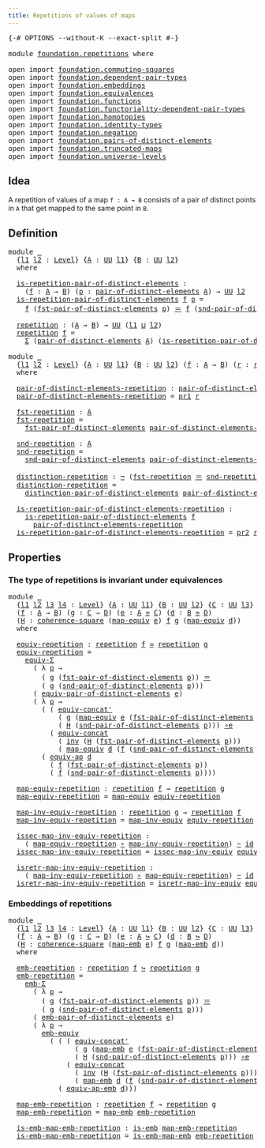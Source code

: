 ```yaml
---
title: Repetitions of values of maps
---
```


<pre class="Agda"><a id="55" class="Symbol">{-#</a> <a id="59" class="Keyword">OPTIONS</a> <a id="67" class="Pragma">--without-K</a> <a id="79" class="Pragma">--exact-split</a> <a id="93" class="Symbol">#-}</a>

<a id="98" class="Keyword">module</a> <a id="105" href="foundation.repetitions.html" class="Module">foundation.repetitions</a> <a id="128" class="Keyword">where</a>

<a id="135" class="Keyword">open</a> <a id="140" class="Keyword">import</a> <a id="147" href="foundation.commuting-squares.html" class="Module">foundation.commuting-squares</a>
<a id="176" class="Keyword">open</a> <a id="181" class="Keyword">import</a> <a id="188" href="foundation.dependent-pair-types.html" class="Module">foundation.dependent-pair-types</a>
<a id="220" class="Keyword">open</a> <a id="225" class="Keyword">import</a> <a id="232" href="foundation.embeddings.html" class="Module">foundation.embeddings</a>
<a id="254" class="Keyword">open</a> <a id="259" class="Keyword">import</a> <a id="266" href="foundation.equivalences.html" class="Module">foundation.equivalences</a>
<a id="290" class="Keyword">open</a> <a id="295" class="Keyword">import</a> <a id="302" href="foundation.functions.html" class="Module">foundation.functions</a>
<a id="323" class="Keyword">open</a> <a id="328" class="Keyword">import</a> <a id="335" href="foundation.functoriality-dependent-pair-types.html" class="Module">foundation.functoriality-dependent-pair-types</a>
<a id="381" class="Keyword">open</a> <a id="386" class="Keyword">import</a> <a id="393" href="foundation.homotopies.html" class="Module">foundation.homotopies</a>
<a id="415" class="Keyword">open</a> <a id="420" class="Keyword">import</a> <a id="427" href="foundation.identity-types.html" class="Module">foundation.identity-types</a>
<a id="453" class="Keyword">open</a> <a id="458" class="Keyword">import</a> <a id="465" href="foundation.negation.html" class="Module">foundation.negation</a>
<a id="485" class="Keyword">open</a> <a id="490" class="Keyword">import</a> <a id="497" href="foundation.pairs-of-distinct-elements.html" class="Module">foundation.pairs-of-distinct-elements</a>
<a id="535" class="Keyword">open</a> <a id="540" class="Keyword">import</a> <a id="547" href="foundation.truncated-maps.html" class="Module">foundation.truncated-maps</a>
<a id="573" class="Keyword">open</a> <a id="578" class="Keyword">import</a> <a id="585" href="foundation.universe-levels.html" class="Module">foundation.universe-levels</a>
</pre>
## Idea

A repetition of values of a map `f : A → B` consists of a pair of distinct points in `A` that get mapped to the same point in `B`.

## Definition

<pre class="Agda"><a id="781" class="Keyword">module</a> <a id="788" href="foundation.repetitions.html#788" class="Module">_</a>
  <a id="792" class="Symbol">{</a><a id="793" href="foundation.repetitions.html#793" class="Bound">l1</a> <a id="796" href="foundation.repetitions.html#796" class="Bound">l2</a> <a id="799" class="Symbol">:</a> <a id="801" href="Agda.Primitive.html#597" class="Postulate">Level</a><a id="806" class="Symbol">}</a> <a id="808" class="Symbol">{</a><a id="809" href="foundation.repetitions.html#809" class="Bound">A</a> <a id="811" class="Symbol">:</a> <a id="813" href="foundation-core.universe-levels.html#235" class="Primitive">UU</a> <a id="816" href="foundation.repetitions.html#793" class="Bound">l1</a><a id="818" class="Symbol">}</a> <a id="820" class="Symbol">{</a><a id="821" href="foundation.repetitions.html#821" class="Bound">B</a> <a id="823" class="Symbol">:</a> <a id="825" href="foundation-core.universe-levels.html#235" class="Primitive">UU</a> <a id="828" href="foundation.repetitions.html#796" class="Bound">l2</a><a id="830" class="Symbol">}</a>
  <a id="834" class="Keyword">where</a>

  <a id="843" href="foundation.repetitions.html#843" class="Function">is-repetition-pair-of-distinct-elements</a> <a id="883" class="Symbol">:</a>
    <a id="889" class="Symbol">(</a><a id="890" href="foundation.repetitions.html#890" class="Bound">f</a> <a id="892" class="Symbol">:</a> <a id="894" href="foundation.repetitions.html#809" class="Bound">A</a> <a id="896" class="Symbol">→</a> <a id="898" href="foundation.repetitions.html#821" class="Bound">B</a><a id="899" class="Symbol">)</a> <a id="901" class="Symbol">(</a><a id="902" href="foundation.repetitions.html#902" class="Bound">p</a> <a id="904" class="Symbol">:</a> <a id="906" href="foundation.pairs-of-distinct-elements.html#1376" class="Function">pair-of-distinct-elements</a> <a id="932" href="foundation.repetitions.html#809" class="Bound">A</a><a id="933" class="Symbol">)</a> <a id="935" class="Symbol">→</a> <a id="937" href="foundation-core.universe-levels.html#235" class="Primitive">UU</a> <a id="940" href="foundation.repetitions.html#796" class="Bound">l2</a>
  <a id="945" href="foundation.repetitions.html#843" class="Function">is-repetition-pair-of-distinct-elements</a> <a id="985" href="foundation.repetitions.html#985" class="Bound">f</a> <a id="987" href="foundation.repetitions.html#987" class="Bound">p</a> <a id="989" class="Symbol">=</a>
    <a id="995" href="foundation.repetitions.html#985" class="Bound">f</a> <a id="997" class="Symbol">(</a><a id="998" href="foundation.pairs-of-distinct-elements.html#1578" class="Function">fst-pair-of-distinct-elements</a> <a id="1028" href="foundation.repetitions.html#987" class="Bound">p</a><a id="1029" class="Symbol">)</a> <a id="1031" href="foundation-core.identity-types.html#1865" class="Function Operator">＝</a> <a id="1033" href="foundation.repetitions.html#985" class="Bound">f</a> <a id="1035" class="Symbol">(</a><a id="1036" href="foundation.pairs-of-distinct-elements.html#1655" class="Function">snd-pair-of-distinct-elements</a> <a id="1066" href="foundation.repetitions.html#987" class="Bound">p</a><a id="1067" class="Symbol">)</a>
  
  <a id="1074" href="foundation.repetitions.html#1074" class="Function">repetition</a> <a id="1085" class="Symbol">:</a> <a id="1087" class="Symbol">(</a><a id="1088" href="foundation.repetitions.html#809" class="Bound">A</a> <a id="1090" class="Symbol">→</a> <a id="1092" href="foundation.repetitions.html#821" class="Bound">B</a><a id="1093" class="Symbol">)</a> <a id="1095" class="Symbol">→</a> <a id="1097" href="foundation-core.universe-levels.html#235" class="Primitive">UU</a> <a id="1100" class="Symbol">(</a><a id="1101" href="foundation.repetitions.html#793" class="Bound">l1</a> <a id="1104" href="Agda.Primitive.html#810" class="Primitive Operator">⊔</a> <a id="1106" href="foundation.repetitions.html#796" class="Bound">l2</a><a id="1108" class="Symbol">)</a>
  <a id="1112" href="foundation.repetitions.html#1074" class="Function">repetition</a> <a id="1123" href="foundation.repetitions.html#1123" class="Bound">f</a> <a id="1125" class="Symbol">=</a>
    <a id="1131" href="foundation-core.dependent-pair-types.html#515" class="Record">Σ</a> <a id="1133" class="Symbol">(</a><a id="1134" href="foundation.pairs-of-distinct-elements.html#1376" class="Function">pair-of-distinct-elements</a> <a id="1160" href="foundation.repetitions.html#809" class="Bound">A</a><a id="1161" class="Symbol">)</a> <a id="1163" class="Symbol">(</a><a id="1164" href="foundation.repetitions.html#843" class="Function">is-repetition-pair-of-distinct-elements</a> <a id="1204" href="foundation.repetitions.html#1123" class="Bound">f</a><a id="1205" class="Symbol">)</a>

<a id="1208" class="Keyword">module</a> <a id="1215" href="foundation.repetitions.html#1215" class="Module">_</a>
  <a id="1219" class="Symbol">{</a><a id="1220" href="foundation.repetitions.html#1220" class="Bound">l1</a> <a id="1223" href="foundation.repetitions.html#1223" class="Bound">l2</a> <a id="1226" class="Symbol">:</a> <a id="1228" href="Agda.Primitive.html#597" class="Postulate">Level</a><a id="1233" class="Symbol">}</a> <a id="1235" class="Symbol">{</a><a id="1236" href="foundation.repetitions.html#1236" class="Bound">A</a> <a id="1238" class="Symbol">:</a> <a id="1240" href="foundation-core.universe-levels.html#235" class="Primitive">UU</a> <a id="1243" href="foundation.repetitions.html#1220" class="Bound">l1</a><a id="1245" class="Symbol">}</a> <a id="1247" class="Symbol">{</a><a id="1248" href="foundation.repetitions.html#1248" class="Bound">B</a> <a id="1250" class="Symbol">:</a> <a id="1252" href="foundation-core.universe-levels.html#235" class="Primitive">UU</a> <a id="1255" href="foundation.repetitions.html#1223" class="Bound">l2</a><a id="1257" class="Symbol">}</a> <a id="1259" class="Symbol">(</a><a id="1260" href="foundation.repetitions.html#1260" class="Bound">f</a> <a id="1262" class="Symbol">:</a> <a id="1264" href="foundation.repetitions.html#1236" class="Bound">A</a> <a id="1266" class="Symbol">→</a> <a id="1268" href="foundation.repetitions.html#1248" class="Bound">B</a><a id="1269" class="Symbol">)</a> <a id="1271" class="Symbol">(</a><a id="1272" href="foundation.repetitions.html#1272" class="Bound">r</a> <a id="1274" class="Symbol">:</a> <a id="1276" href="foundation.repetitions.html#1074" class="Function">repetition</a> <a id="1287" href="foundation.repetitions.html#1260" class="Bound">f</a><a id="1288" class="Symbol">)</a>
  <a id="1292" class="Keyword">where</a>

  <a id="1301" href="foundation.repetitions.html#1301" class="Function">pair-of-distinct-elements-repetition</a> <a id="1338" class="Symbol">:</a> <a id="1340" href="foundation.pairs-of-distinct-elements.html#1376" class="Function">pair-of-distinct-elements</a> <a id="1366" href="foundation.repetitions.html#1236" class="Bound">A</a>
  <a id="1370" href="foundation.repetitions.html#1301" class="Function">pair-of-distinct-elements-repetition</a> <a id="1407" class="Symbol">=</a> <a id="1409" href="foundation-core.dependent-pair-types.html#605" class="Field">pr1</a> <a id="1413" href="foundation.repetitions.html#1272" class="Bound">r</a>

  <a id="1418" href="foundation.repetitions.html#1418" class="Function">fst-repetition</a> <a id="1433" class="Symbol">:</a> <a id="1435" href="foundation.repetitions.html#1236" class="Bound">A</a>
  <a id="1439" href="foundation.repetitions.html#1418" class="Function">fst-repetition</a> <a id="1454" class="Symbol">=</a>
    <a id="1460" href="foundation.pairs-of-distinct-elements.html#1578" class="Function">fst-pair-of-distinct-elements</a> <a id="1490" href="foundation.repetitions.html#1301" class="Function">pair-of-distinct-elements-repetition</a>

  <a id="1530" href="foundation.repetitions.html#1530" class="Function">snd-repetition</a> <a id="1545" class="Symbol">:</a> <a id="1547" href="foundation.repetitions.html#1236" class="Bound">A</a>
  <a id="1551" href="foundation.repetitions.html#1530" class="Function">snd-repetition</a> <a id="1566" class="Symbol">=</a>
    <a id="1572" href="foundation.pairs-of-distinct-elements.html#1655" class="Function">snd-pair-of-distinct-elements</a> <a id="1602" href="foundation.repetitions.html#1301" class="Function">pair-of-distinct-elements-repetition</a>

  <a id="1642" href="foundation.repetitions.html#1642" class="Function">distinction-repetition</a> <a id="1665" class="Symbol">:</a> <a id="1667" href="foundation-core.negation.html#465" class="Function">¬</a> <a id="1669" class="Symbol">(</a><a id="1670" href="foundation.repetitions.html#1418" class="Function">fst-repetition</a> <a id="1685" href="foundation-core.identity-types.html#1865" class="Function Operator">＝</a> <a id="1687" href="foundation.repetitions.html#1530" class="Function">snd-repetition</a><a id="1701" class="Symbol">)</a>
  <a id="1705" href="foundation.repetitions.html#1642" class="Function">distinction-repetition</a> <a id="1728" class="Symbol">=</a>
    <a id="1734" href="foundation.pairs-of-distinct-elements.html#1738" class="Function">distinction-pair-of-distinct-elements</a> <a id="1772" href="foundation.repetitions.html#1301" class="Function">pair-of-distinct-elements-repetition</a>

  <a id="1812" href="foundation.repetitions.html#1812" class="Function">is-repetition-pair-of-distinct-elements-repetition</a> <a id="1863" class="Symbol">:</a>
    <a id="1869" href="foundation.repetitions.html#843" class="Function">is-repetition-pair-of-distinct-elements</a> <a id="1909" href="foundation.repetitions.html#1260" class="Bound">f</a>
      <a id="1917" href="foundation.repetitions.html#1301" class="Function">pair-of-distinct-elements-repetition</a>
  <a id="1956" href="foundation.repetitions.html#1812" class="Function">is-repetition-pair-of-distinct-elements-repetition</a> <a id="2007" class="Symbol">=</a> <a id="2009" href="foundation-core.dependent-pair-types.html#617" class="Field">pr2</a> <a id="2013" href="foundation.repetitions.html#1272" class="Bound">r</a>
</pre>
## Properties

### The type of repetitions is invariant under equivalences

<pre class="Agda"><a id="2104" class="Keyword">module</a> <a id="2111" href="foundation.repetitions.html#2111" class="Module">_</a>
  <a id="2115" class="Symbol">{</a><a id="2116" href="foundation.repetitions.html#2116" class="Bound">l1</a> <a id="2119" href="foundation.repetitions.html#2119" class="Bound">l2</a> <a id="2122" href="foundation.repetitions.html#2122" class="Bound">l3</a> <a id="2125" href="foundation.repetitions.html#2125" class="Bound">l4</a> <a id="2128" class="Symbol">:</a> <a id="2130" href="Agda.Primitive.html#597" class="Postulate">Level</a><a id="2135" class="Symbol">}</a> <a id="2137" class="Symbol">{</a><a id="2138" href="foundation.repetitions.html#2138" class="Bound">A</a> <a id="2140" class="Symbol">:</a> <a id="2142" href="foundation-core.universe-levels.html#235" class="Primitive">UU</a> <a id="2145" href="foundation.repetitions.html#2116" class="Bound">l1</a><a id="2147" class="Symbol">}</a> <a id="2149" class="Symbol">{</a><a id="2150" href="foundation.repetitions.html#2150" class="Bound">B</a> <a id="2152" class="Symbol">:</a> <a id="2154" href="foundation-core.universe-levels.html#235" class="Primitive">UU</a> <a id="2157" href="foundation.repetitions.html#2119" class="Bound">l2</a><a id="2159" class="Symbol">}</a> <a id="2161" class="Symbol">{</a><a id="2162" href="foundation.repetitions.html#2162" class="Bound">C</a> <a id="2164" class="Symbol">:</a> <a id="2166" href="foundation-core.universe-levels.html#235" class="Primitive">UU</a> <a id="2169" href="foundation.repetitions.html#2122" class="Bound">l3</a><a id="2171" class="Symbol">}</a> <a id="2173" class="Symbol">{</a><a id="2174" href="foundation.repetitions.html#2174" class="Bound">D</a> <a id="2176" class="Symbol">:</a> <a id="2178" href="foundation-core.universe-levels.html#235" class="Primitive">UU</a> <a id="2181" href="foundation.repetitions.html#2125" class="Bound">l4</a><a id="2183" class="Symbol">}</a>
  <a id="2187" class="Symbol">(</a><a id="2188" href="foundation.repetitions.html#2188" class="Bound">f</a> <a id="2190" class="Symbol">:</a> <a id="2192" href="foundation.repetitions.html#2138" class="Bound">A</a> <a id="2194" class="Symbol">→</a> <a id="2196" href="foundation.repetitions.html#2150" class="Bound">B</a><a id="2197" class="Symbol">)</a> <a id="2199" class="Symbol">(</a><a id="2200" href="foundation.repetitions.html#2200" class="Bound">g</a> <a id="2202" class="Symbol">:</a> <a id="2204" href="foundation.repetitions.html#2162" class="Bound">C</a> <a id="2206" class="Symbol">→</a> <a id="2208" href="foundation.repetitions.html#2174" class="Bound">D</a><a id="2209" class="Symbol">)</a> <a id="2211" class="Symbol">(</a><a id="2212" href="foundation.repetitions.html#2212" class="Bound">e</a> <a id="2214" class="Symbol">:</a> <a id="2216" href="foundation.repetitions.html#2138" class="Bound">A</a> <a id="2218" href="foundation-core.equivalences.html#1621" class="Function Operator">≃</a> <a id="2220" href="foundation.repetitions.html#2162" class="Bound">C</a><a id="2221" class="Symbol">)</a> <a id="2223" class="Symbol">(</a><a id="2224" href="foundation.repetitions.html#2224" class="Bound">d</a> <a id="2226" class="Symbol">:</a> <a id="2228" href="foundation.repetitions.html#2150" class="Bound">B</a> <a id="2230" href="foundation-core.equivalences.html#1621" class="Function Operator">≃</a> <a id="2232" href="foundation.repetitions.html#2174" class="Bound">D</a><a id="2233" class="Symbol">)</a>
  <a id="2237" class="Symbol">(</a><a id="2238" href="foundation.repetitions.html#2238" class="Bound">H</a> <a id="2240" class="Symbol">:</a> <a id="2242" href="foundation-core.commuting-squares.html#545" class="Function">coherence-square</a> <a id="2259" class="Symbol">(</a><a id="2260" href="foundation-core.equivalences.html#1821" class="Function">map-equiv</a> <a id="2270" href="foundation.repetitions.html#2212" class="Bound">e</a><a id="2271" class="Symbol">)</a> <a id="2273" href="foundation.repetitions.html#2188" class="Bound">f</a> <a id="2275" href="foundation.repetitions.html#2200" class="Bound">g</a> <a id="2277" class="Symbol">(</a><a id="2278" href="foundation-core.equivalences.html#1821" class="Function">map-equiv</a> <a id="2288" href="foundation.repetitions.html#2224" class="Bound">d</a><a id="2289" class="Symbol">))</a>
  <a id="2294" class="Keyword">where</a>

  <a id="2303" href="foundation.repetitions.html#2303" class="Function">equiv-repetition</a> <a id="2320" class="Symbol">:</a> <a id="2322" href="foundation.repetitions.html#1074" class="Function">repetition</a> <a id="2333" href="foundation.repetitions.html#2188" class="Bound">f</a> <a id="2335" href="foundation-core.equivalences.html#1621" class="Function Operator">≃</a> <a id="2337" href="foundation.repetitions.html#1074" class="Function">repetition</a> <a id="2348" href="foundation.repetitions.html#2200" class="Bound">g</a>
  <a id="2352" href="foundation.repetitions.html#2303" class="Function">equiv-repetition</a> <a id="2369" class="Symbol">=</a>
    <a id="2375" href="foundation-core.functoriality-dependent-pair-types.html#10434" class="Function">equiv-Σ</a>
      <a id="2389" class="Symbol">(</a> <a id="2391" class="Symbol">λ</a> <a id="2393" href="foundation.repetitions.html#2393" class="Bound">p</a> <a id="2395" class="Symbol">→</a>
        <a id="2405" class="Symbol">(</a> <a id="2407" href="foundation.repetitions.html#2200" class="Bound">g</a> <a id="2409" class="Symbol">(</a><a id="2410" href="foundation.pairs-of-distinct-elements.html#1578" class="Function">fst-pair-of-distinct-elements</a> <a id="2440" href="foundation.repetitions.html#2393" class="Bound">p</a><a id="2441" class="Symbol">))</a> <a id="2444" href="foundation-core.identity-types.html#1865" class="Function Operator">＝</a>
        <a id="2454" class="Symbol">(</a> <a id="2456" href="foundation.repetitions.html#2200" class="Bound">g</a> <a id="2458" class="Symbol">(</a><a id="2459" href="foundation.pairs-of-distinct-elements.html#1655" class="Function">snd-pair-of-distinct-elements</a> <a id="2489" href="foundation.repetitions.html#2393" class="Bound">p</a><a id="2490" class="Symbol">)))</a>
      <a id="2500" class="Symbol">(</a> <a id="2502" href="foundation.pairs-of-distinct-elements.html#6409" class="Function">equiv-pair-of-distinct-elements</a> <a id="2534" href="foundation.repetitions.html#2212" class="Bound">e</a><a id="2535" class="Symbol">)</a>
      <a id="2543" class="Symbol">(</a> <a id="2545" class="Symbol">λ</a> <a id="2547" href="foundation.repetitions.html#2547" class="Bound">p</a> <a id="2549" class="Symbol">→</a>
        <a id="2559" class="Symbol">(</a> <a id="2561" class="Symbol">(</a> <a id="2563" href="foundation.identity-types.html#2709" class="Function">equiv-concat&#39;</a>
            <a id="2589" class="Symbol">(</a> <a id="2591" href="foundation.repetitions.html#2200" class="Bound">g</a> <a id="2593" class="Symbol">(</a><a id="2594" href="foundation-core.equivalences.html#1821" class="Function">map-equiv</a> <a id="2604" href="foundation.repetitions.html#2212" class="Bound">e</a> <a id="2606" class="Symbol">(</a><a id="2607" href="foundation.pairs-of-distinct-elements.html#1578" class="Function">fst-pair-of-distinct-elements</a> <a id="2637" href="foundation.repetitions.html#2547" class="Bound">p</a><a id="2638" class="Symbol">)))</a>
            <a id="2654" class="Symbol">(</a> <a id="2656" href="foundation.repetitions.html#2238" class="Bound">H</a> <a id="2658" class="Symbol">(</a><a id="2659" href="foundation.pairs-of-distinct-elements.html#1655" class="Function">snd-pair-of-distinct-elements</a> <a id="2689" href="foundation.repetitions.html#2547" class="Bound">p</a><a id="2690" class="Symbol">)))</a> <a id="2694" href="foundation-core.equivalences.html#7869" class="Function Operator">∘e</a>
          <a id="2707" class="Symbol">(</a> <a id="2709" href="foundation.identity-types.html#1935" class="Function">equiv-concat</a>
            <a id="2734" class="Symbol">(</a> <a id="2736" href="foundation-core.identity-types.html#2729" class="Function">inv</a> <a id="2740" class="Symbol">(</a><a id="2741" href="foundation.repetitions.html#2238" class="Bound">H</a> <a id="2743" class="Symbol">(</a><a id="2744" href="foundation.pairs-of-distinct-elements.html#1578" class="Function">fst-pair-of-distinct-elements</a> <a id="2774" href="foundation.repetitions.html#2547" class="Bound">p</a><a id="2775" class="Symbol">)))</a>
            <a id="2791" class="Symbol">(</a> <a id="2793" href="foundation-core.equivalences.html#1821" class="Function">map-equiv</a> <a id="2803" href="foundation.repetitions.html#2224" class="Bound">d</a> <a id="2805" class="Symbol">(</a><a id="2806" href="foundation.repetitions.html#2188" class="Bound">f</a> <a id="2808" class="Symbol">(</a><a id="2809" href="foundation.pairs-of-distinct-elements.html#1655" class="Function">snd-pair-of-distinct-elements</a> <a id="2839" href="foundation.repetitions.html#2547" class="Bound">p</a><a id="2840" class="Symbol">)))))</a> <a id="2846" href="foundation-core.equivalences.html#7869" class="Function Operator">∘e</a>
        <a id="2857" class="Symbol">(</a> <a id="2859" href="foundation-core.equivalences.html#16746" class="Function">equiv-ap</a> <a id="2868" href="foundation.repetitions.html#2224" class="Bound">d</a>
          <a id="2880" class="Symbol">(</a> <a id="2882" href="foundation.repetitions.html#2188" class="Bound">f</a> <a id="2884" class="Symbol">(</a><a id="2885" href="foundation.pairs-of-distinct-elements.html#1578" class="Function">fst-pair-of-distinct-elements</a> <a id="2915" href="foundation.repetitions.html#2547" class="Bound">p</a><a id="2916" class="Symbol">))</a>
          <a id="2929" class="Symbol">(</a> <a id="2931" href="foundation.repetitions.html#2188" class="Bound">f</a> <a id="2933" class="Symbol">(</a><a id="2934" href="foundation.pairs-of-distinct-elements.html#1655" class="Function">snd-pair-of-distinct-elements</a> <a id="2964" href="foundation.repetitions.html#2547" class="Bound">p</a><a id="2965" class="Symbol">))))</a>

  <a id="2973" href="foundation.repetitions.html#2973" class="Function">map-equiv-repetition</a> <a id="2994" class="Symbol">:</a> <a id="2996" href="foundation.repetitions.html#1074" class="Function">repetition</a> <a id="3007" href="foundation.repetitions.html#2188" class="Bound">f</a> <a id="3009" class="Symbol">→</a> <a id="3011" href="foundation.repetitions.html#1074" class="Function">repetition</a> <a id="3022" href="foundation.repetitions.html#2200" class="Bound">g</a>
  <a id="3026" href="foundation.repetitions.html#2973" class="Function">map-equiv-repetition</a> <a id="3047" class="Symbol">=</a> <a id="3049" href="foundation-core.equivalences.html#1821" class="Function">map-equiv</a> <a id="3059" href="foundation.repetitions.html#2303" class="Function">equiv-repetition</a>

  <a id="3079" href="foundation.repetitions.html#3079" class="Function">map-inv-equiv-repetition</a> <a id="3104" class="Symbol">:</a> <a id="3106" href="foundation.repetitions.html#1074" class="Function">repetition</a> <a id="3117" href="foundation.repetitions.html#2200" class="Bound">g</a> <a id="3119" class="Symbol">→</a> <a id="3121" href="foundation.repetitions.html#1074" class="Function">repetition</a> <a id="3132" href="foundation.repetitions.html#2188" class="Bound">f</a>
  <a id="3136" href="foundation.repetitions.html#3079" class="Function">map-inv-equiv-repetition</a> <a id="3161" class="Symbol">=</a> <a id="3163" href="foundation-core.equivalences.html#5036" class="Function">map-inv-equiv</a> <a id="3177" href="foundation.repetitions.html#2303" class="Function">equiv-repetition</a>

  <a id="3197" href="foundation.repetitions.html#3197" class="Function">issec-map-inv-equiv-repetition</a> <a id="3228" class="Symbol">:</a>
    <a id="3234" class="Symbol">(</a> <a id="3236" href="foundation.repetitions.html#2973" class="Function">map-equiv-repetition</a> <a id="3257" href="foundation-core.functions.html#420" class="Function Operator">∘</a> <a id="3259" href="foundation.repetitions.html#3079" class="Function">map-inv-equiv-repetition</a><a id="3283" class="Symbol">)</a> <a id="3285" href="foundation-core.homotopies.html#627" class="Function Operator">~</a> <a id="3287" href="foundation-core.functions.html#322" class="Function">id</a>
  <a id="3292" href="foundation.repetitions.html#3197" class="Function">issec-map-inv-equiv-repetition</a> <a id="3323" class="Symbol">=</a> <a id="3325" href="foundation-core.equivalences.html#5119" class="Function">issec-map-inv-equiv</a> <a id="3345" href="foundation.repetitions.html#2303" class="Function">equiv-repetition</a>

  <a id="3365" href="foundation.repetitions.html#3365" class="Function">isretr-map-inv-equiv-repetition</a> <a id="3397" class="Symbol">:</a>
    <a id="3403" class="Symbol">(</a> <a id="3405" href="foundation.repetitions.html#3079" class="Function">map-inv-equiv-repetition</a> <a id="3430" href="foundation-core.functions.html#420" class="Function Operator">∘</a> <a id="3432" href="foundation.repetitions.html#2973" class="Function">map-equiv-repetition</a><a id="3452" class="Symbol">)</a> <a id="3454" href="foundation-core.homotopies.html#627" class="Function Operator">~</a> <a id="3456" href="foundation-core.functions.html#322" class="Function">id</a>
  <a id="3461" href="foundation.repetitions.html#3365" class="Function">isretr-map-inv-equiv-repetition</a> <a id="3493" class="Symbol">=</a> <a id="3495" href="foundation-core.equivalences.html#5251" class="Function">isretr-map-inv-equiv</a> <a id="3516" href="foundation.repetitions.html#2303" class="Function">equiv-repetition</a>
</pre>
### Embeddings of repetitions

<pre class="Agda"><a id="3577" class="Keyword">module</a> <a id="3584" href="foundation.repetitions.html#3584" class="Module">_</a>
  <a id="3588" class="Symbol">{</a><a id="3589" href="foundation.repetitions.html#3589" class="Bound">l1</a> <a id="3592" href="foundation.repetitions.html#3592" class="Bound">l2</a> <a id="3595" href="foundation.repetitions.html#3595" class="Bound">l3</a> <a id="3598" href="foundation.repetitions.html#3598" class="Bound">l4</a> <a id="3601" class="Symbol">:</a> <a id="3603" href="Agda.Primitive.html#597" class="Postulate">Level</a><a id="3608" class="Symbol">}</a> <a id="3610" class="Symbol">{</a><a id="3611" href="foundation.repetitions.html#3611" class="Bound">A</a> <a id="3613" class="Symbol">:</a> <a id="3615" href="foundation-core.universe-levels.html#235" class="Primitive">UU</a> <a id="3618" href="foundation.repetitions.html#3589" class="Bound">l1</a><a id="3620" class="Symbol">}</a> <a id="3622" class="Symbol">{</a><a id="3623" href="foundation.repetitions.html#3623" class="Bound">B</a> <a id="3625" class="Symbol">:</a> <a id="3627" href="foundation-core.universe-levels.html#235" class="Primitive">UU</a> <a id="3630" href="foundation.repetitions.html#3592" class="Bound">l2</a><a id="3632" class="Symbol">}</a> <a id="3634" class="Symbol">{</a><a id="3635" href="foundation.repetitions.html#3635" class="Bound">C</a> <a id="3637" class="Symbol">:</a> <a id="3639" href="foundation-core.universe-levels.html#235" class="Primitive">UU</a> <a id="3642" href="foundation.repetitions.html#3595" class="Bound">l3</a><a id="3644" class="Symbol">}</a> <a id="3646" class="Symbol">{</a><a id="3647" href="foundation.repetitions.html#3647" class="Bound">D</a> <a id="3649" class="Symbol">:</a> <a id="3651" href="foundation-core.universe-levels.html#235" class="Primitive">UU</a> <a id="3654" href="foundation.repetitions.html#3598" class="Bound">l4</a><a id="3656" class="Symbol">}</a>
  <a id="3660" class="Symbol">(</a><a id="3661" href="foundation.repetitions.html#3661" class="Bound">f</a> <a id="3663" class="Symbol">:</a> <a id="3665" href="foundation.repetitions.html#3611" class="Bound">A</a> <a id="3667" class="Symbol">→</a> <a id="3669" href="foundation.repetitions.html#3623" class="Bound">B</a><a id="3670" class="Symbol">)</a> <a id="3672" class="Symbol">(</a><a id="3673" href="foundation.repetitions.html#3673" class="Bound">g</a> <a id="3675" class="Symbol">:</a> <a id="3677" href="foundation.repetitions.html#3635" class="Bound">C</a> <a id="3679" class="Symbol">→</a> <a id="3681" href="foundation.repetitions.html#3647" class="Bound">D</a><a id="3682" class="Symbol">)</a> <a id="3684" class="Symbol">(</a><a id="3685" href="foundation.repetitions.html#3685" class="Bound">e</a> <a id="3687" class="Symbol">:</a> <a id="3689" href="foundation.repetitions.html#3611" class="Bound">A</a> <a id="3691" href="foundation-core.embeddings.html#1074" class="Function Operator">↪</a> <a id="3693" href="foundation.repetitions.html#3635" class="Bound">C</a><a id="3694" class="Symbol">)</a> <a id="3696" class="Symbol">(</a><a id="3697" href="foundation.repetitions.html#3697" class="Bound">d</a> <a id="3699" class="Symbol">:</a> <a id="3701" href="foundation.repetitions.html#3623" class="Bound">B</a> <a id="3703" href="foundation-core.embeddings.html#1074" class="Function Operator">↪</a> <a id="3705" href="foundation.repetitions.html#3647" class="Bound">D</a><a id="3706" class="Symbol">)</a>
  <a id="3710" class="Symbol">(</a><a id="3711" href="foundation.repetitions.html#3711" class="Bound">H</a> <a id="3713" class="Symbol">:</a> <a id="3715" href="foundation-core.commuting-squares.html#545" class="Function">coherence-square</a> <a id="3732" class="Symbol">(</a><a id="3733" href="foundation-core.embeddings.html#1217" class="Function">map-emb</a> <a id="3741" href="foundation.repetitions.html#3685" class="Bound">e</a><a id="3742" class="Symbol">)</a> <a id="3744" href="foundation.repetitions.html#3661" class="Bound">f</a> <a id="3746" href="foundation.repetitions.html#3673" class="Bound">g</a> <a id="3748" class="Symbol">(</a><a id="3749" href="foundation-core.embeddings.html#1217" class="Function">map-emb</a> <a id="3757" href="foundation.repetitions.html#3697" class="Bound">d</a><a id="3758" class="Symbol">))</a>
  <a id="3763" class="Keyword">where</a>

  <a id="3772" href="foundation.repetitions.html#3772" class="Function">emb-repetition</a> <a id="3787" class="Symbol">:</a> <a id="3789" href="foundation.repetitions.html#1074" class="Function">repetition</a> <a id="3800" href="foundation.repetitions.html#3661" class="Bound">f</a> <a id="3802" href="foundation-core.embeddings.html#1074" class="Function Operator">↪</a> <a id="3804" href="foundation.repetitions.html#1074" class="Function">repetition</a> <a id="3815" href="foundation.repetitions.html#3673" class="Bound">g</a>
  <a id="3819" href="foundation.repetitions.html#3772" class="Function">emb-repetition</a> <a id="3834" class="Symbol">=</a>
    <a id="3840" href="foundation.embeddings.html#5290" class="Function">emb-Σ</a>
      <a id="3852" class="Symbol">(</a> <a id="3854" class="Symbol">λ</a> <a id="3856" href="foundation.repetitions.html#3856" class="Bound">p</a> <a id="3858" class="Symbol">→</a>
        <a id="3868" class="Symbol">(</a> <a id="3870" href="foundation.repetitions.html#3673" class="Bound">g</a> <a id="3872" class="Symbol">(</a><a id="3873" href="foundation.pairs-of-distinct-elements.html#1578" class="Function">fst-pair-of-distinct-elements</a> <a id="3903" href="foundation.repetitions.html#3856" class="Bound">p</a><a id="3904" class="Symbol">))</a> <a id="3907" href="foundation-core.identity-types.html#1865" class="Function Operator">＝</a>
        <a id="3917" class="Symbol">(</a> <a id="3919" href="foundation.repetitions.html#3673" class="Bound">g</a> <a id="3921" class="Symbol">(</a><a id="3922" href="foundation.pairs-of-distinct-elements.html#1655" class="Function">snd-pair-of-distinct-elements</a> <a id="3952" href="foundation.repetitions.html#3856" class="Bound">p</a><a id="3953" class="Symbol">)))</a>
      <a id="3963" class="Symbol">(</a> <a id="3965" href="foundation.pairs-of-distinct-elements.html#6834" class="Function">emb-pair-of-distinct-elements</a> <a id="3995" href="foundation.repetitions.html#3685" class="Bound">e</a><a id="3996" class="Symbol">)</a>
      <a id="4004" class="Symbol">(</a> <a id="4006" class="Symbol">λ</a> <a id="4008" href="foundation.repetitions.html#4008" class="Bound">p</a> <a id="4010" class="Symbol">→</a>
        <a id="4020" href="foundation.equivalences.html#3344" class="Function">emb-equiv</a>
          <a id="4040" class="Symbol">(</a> <a id="4042" class="Symbol">(</a> <a id="4044" class="Symbol">(</a> <a id="4046" href="foundation.identity-types.html#2709" class="Function">equiv-concat&#39;</a>
                <a id="4076" class="Symbol">(</a> <a id="4078" href="foundation.repetitions.html#3673" class="Bound">g</a> <a id="4080" class="Symbol">(</a><a id="4081" href="foundation-core.embeddings.html#1217" class="Function">map-emb</a> <a id="4089" href="foundation.repetitions.html#3685" class="Bound">e</a> <a id="4091" class="Symbol">(</a><a id="4092" href="foundation.pairs-of-distinct-elements.html#1578" class="Function">fst-pair-of-distinct-elements</a> <a id="4122" href="foundation.repetitions.html#4008" class="Bound">p</a><a id="4123" class="Symbol">)))</a>
                <a id="4143" class="Symbol">(</a> <a id="4145" href="foundation.repetitions.html#3711" class="Bound">H</a> <a id="4147" class="Symbol">(</a><a id="4148" href="foundation.pairs-of-distinct-elements.html#1655" class="Function">snd-pair-of-distinct-elements</a> <a id="4178" href="foundation.repetitions.html#4008" class="Bound">p</a><a id="4179" class="Symbol">)))</a> <a id="4183" href="foundation-core.equivalences.html#7869" class="Function Operator">∘e</a>
              <a id="4200" class="Symbol">(</a> <a id="4202" href="foundation.identity-types.html#1935" class="Function">equiv-concat</a>
                <a id="4231" class="Symbol">(</a> <a id="4233" href="foundation-core.identity-types.html#2729" class="Function">inv</a> <a id="4237" class="Symbol">(</a><a id="4238" href="foundation.repetitions.html#3711" class="Bound">H</a> <a id="4240" class="Symbol">(</a><a id="4241" href="foundation.pairs-of-distinct-elements.html#1578" class="Function">fst-pair-of-distinct-elements</a> <a id="4271" href="foundation.repetitions.html#4008" class="Bound">p</a><a id="4272" class="Symbol">)))</a>
                <a id="4292" class="Symbol">(</a> <a id="4294" href="foundation-core.embeddings.html#1217" class="Function">map-emb</a> <a id="4302" href="foundation.repetitions.html#3697" class="Bound">d</a> <a id="4304" class="Symbol">(</a><a id="4305" href="foundation.repetitions.html#3661" class="Bound">f</a> <a id="4307" class="Symbol">(</a><a id="4308" href="foundation.pairs-of-distinct-elements.html#1655" class="Function">snd-pair-of-distinct-elements</a> <a id="4338" href="foundation.repetitions.html#4008" class="Bound">p</a><a id="4339" class="Symbol">)))))</a> <a id="4345" href="foundation-core.equivalences.html#7869" class="Function Operator">∘e</a>
            <a id="4360" class="Symbol">(</a> <a id="4362" href="foundation-core.embeddings.html#1344" class="Function">equiv-ap-emb</a> <a id="4375" href="foundation.repetitions.html#3697" class="Bound">d</a><a id="4376" class="Symbol">)))</a>

  <a id="4383" href="foundation.repetitions.html#4383" class="Function">map-emb-repetition</a> <a id="4402" class="Symbol">:</a> <a id="4404" href="foundation.repetitions.html#1074" class="Function">repetition</a> <a id="4415" href="foundation.repetitions.html#3661" class="Bound">f</a> <a id="4417" class="Symbol">→</a> <a id="4419" href="foundation.repetitions.html#1074" class="Function">repetition</a> <a id="4430" href="foundation.repetitions.html#3673" class="Bound">g</a>
  <a id="4434" href="foundation.repetitions.html#4383" class="Function">map-emb-repetition</a> <a id="4453" class="Symbol">=</a> <a id="4455" href="foundation-core.embeddings.html#1217" class="Function">map-emb</a> <a id="4463" href="foundation.repetitions.html#3772" class="Function">emb-repetition</a>

  <a id="4481" href="foundation.repetitions.html#4481" class="Function">is-emb-map-emb-repetition</a> <a id="4507" class="Symbol">:</a> <a id="4509" href="foundation-core.embeddings.html#992" class="Function">is-emb</a> <a id="4516" href="foundation.repetitions.html#4383" class="Function">map-emb-repetition</a>
  <a id="4537" href="foundation.repetitions.html#4481" class="Function">is-emb-map-emb-repetition</a> <a id="4563" class="Symbol">=</a> <a id="4565" href="foundation-core.embeddings.html#1264" class="Function">is-emb-map-emb</a> <a id="4580" href="foundation.repetitions.html#3772" class="Function">emb-repetition</a>
</pre>